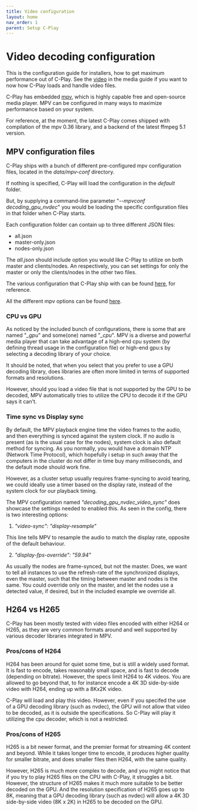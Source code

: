```yaml
---
title: Video configuration
layout: home
nav_order: 1
parent: Setup C-Play
---
```


# Video decoding configuration

This is the configuration guide for installers, how to get maximum performance out of C-Play. See the [video](../media/video) in the media guide if you want to now how C-Play loads and handle video files.

C-Play has embedded [mpv](https://mpv.io/), which is highly capable free and open-source media player. MPV can be configured in many ways to maximize performance based on your system.

For reference, at the moment, the latest C-Play comes shipped with compilation of the mpv 0.36 library, and a backend of the latest ffmpeg 5.1 version.

## MPV configuration files

C-Play ships with a bunch of different pre-configured mpv configuration files, located in the *data/mpv-conf* directory.

If nothing is specified, C-Play will load the configuration in the *default* folder.

But, by supplying a command-line parameter "*--mpvconf decoding_gpu_nvdec*" you would be loading the specific configuration files in that folder when C-Play starts.

Each configuration folder can contain up to three different JSON files:

* all.json
* master-only.json
* nodes-only.json

The *all.json* should include option you would like C-Play to utilize on both master and clients/nodes. An respectively, you can set settings for only the master or only the clients/nodes in the other two files.

The various configuration that C-Play ship with can be found [here](https://github.com/c-toolbox/C-Play/tree/master/data/mpv-conf), for reference.

All the different mpv options can be found [here](https://mpv.io/manual/stable/).

### CPU vs GPU

As noticed by the included bunch of configurations, there is some that are named "*_gpu*" and some(one) named "*_cpu*". MPV is a diverse and powerful media player that can take advantage of a high-end cpu system (by defining thread usage in the configuration file) or high-end gpu:s by selecting a decoding library of your choice.

It should be noted, that when you select that you prefer to use a GPU decoding library, does libraries are often more limited in terms of supported formats and resolutions.

However, should you load a video file that is not supported by the GPU to be decoded, MPV automatically tries to utilize the CPU to decode it if the GPU says it can't.

### Time sync vs Display sync

By default, the MPV playback engine time the video frames to the audio, and then everything is synced against the system clock. If no audio is present (as is the usual case for the nodes), system clock is also default method for syncing. As you normally, you would have a domain NTP (Network Time Protocol), which hopefully i setup in such away that the computers in the cluster do not differ in time buy many milliseconds, and the default mode should work fine.

However, as a cluster setup usually requires frame-syncing to avoid tearing, we could ideally use a timer based on the display rate, instead of the system clock for our playback timing.

The MPV configuration named *"decoding_gpu_nvdec_video_sync"* does showcase the settings needed to enabled this. As seen in the config, there is two interesting options: 

1) *"video-sync": "display-resample"*

This line tells MPV to resample the audio to match the display rate, opposite of the default behaviour.

2) *"display-fps-override": "59.94"*

As usually the nodes are frame-synced, but not the master. Does, we want to tell all instances to use the refresh-rate of the synchronized displays, even the master, such that the timing between master and nodes is the same. You could override only on the master, and let the nodes use a detected value, if desired, but in the included example we override all.
 
## H264 vs H265

C-Play has been mostly tested with video files encoded with either H264 or H265, as they are very common formats around and well supported by various decoder libraries integrated in MPV.

### Pros/cons of H264

H264 has been around for quiet some time, but is still a widely used format. It is fast to encode, takes reasonably small space, and is fast to decode (depending on bitrate).
However, the specs limit H264 to 4K videos. You are allowed to go beyond that, to for instance encode a 4K 3D side-by-side video with H264, ending up with a 8Kx2K video.

C-Play will load and play this video. However, even if you specifed the use of a GPU decoding library (such as nvdec), the GPU will not allow that video to be decoded, as it is outside the specifications. So C-Play will play it utilizing the cpu decoder, which is not a restricted.

### Pros/cons of H265

H265 is a bit newer format, and the premier format for streaming 4K content and beyond. While it takes longer time to encode, it produces higher quality for smaller bitrate, and does smaller files then H264, with the same quality.

However, H265 is much more complex to decode, and you might notice that if you try to play H265 files on the CPU with C-Play, it struggles a bit. However, the structure of H265 makes it much more suitable to be better decoded on the GPU. And the resolution specification of H265 goes up to 8K, meaning that a GPU decoding library (such as nvdec) will allow a 4K 3D side-by-side video (8K x 2K) in H265 to be decoded on the GPU.